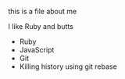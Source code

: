 this is a file about me

I like Ruby and butts
* Ruby
* JavaScript
* Git
* Killing history using git rebase

